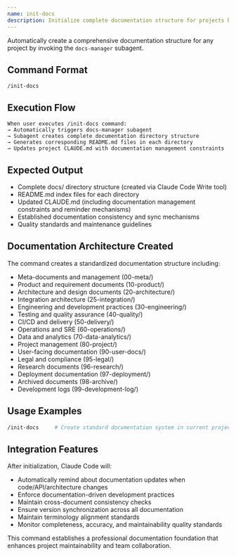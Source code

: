 ```yaml
---
name: init-docs
description: Initialize complete documentation structure for projects by invoking the docs-manager subagent to create standardized directory hierarchy and establish documentation management mechanisms.
---
```


Automatically create a comprehensive documentation structure for any project by invoking the `docs-manager` subagent.

## Command Format
```
/init-docs
```

## Execution Flow
```
When user executes /init-docs command:
→ Automatically triggers docs-manager subagent
→ Subagent creates complete documentation directory structure
→ Generates corresponding README.md files in each directory
→ Updates project CLAUDE.md with documentation management constraints
```

## Expected Output
- Complete docs/ directory structure (created via Claude Code Write tool)
- README.md index files for each directory
- Updated CLAUDE.md (including documentation management constraints and reminder mechanisms)
- Established documentation consistency and sync mechanisms
- Quality standards and maintenance guidelines

## Documentation Architecture Created
The command creates a standardized documentation structure including:
- Meta-documents and management (00-meta/)
- Product and requirement documents (10-product/)
- Architecture and design documents (20-architecture/)
- Integration architecture (25-integration/)
- Engineering and development practices (30-engineering/)
- Testing and quality assurance (40-quality/)
- CI/CD and delivery (50-delivery/)
- Operations and SRE (60-operations/)
- Data and analytics (70-data-analytics/)
- Project management (80-project/)
- User-facing documentation (90-user-docs/)
- Legal and compliance (95-legal/)
- Research documents (96-research/)
- Deployment documentation (97-deployment/)
- Archived documents (98-archive/)
- Development logs (99-development-log/)

## Usage Examples
```bash
/init-docs     # Create standard documentation system in current project
```

## Integration Features
After initialization, Claude Code will:
- Automatically remind about documentation updates when code/API/architecture changes
- Enforce documentation-driven development practices
- Maintain cross-document consistency checks
- Ensure version synchronization across all documentation
- Maintain terminology alignment standards
- Monitor completeness, accuracy, and maintainability quality standards

This command establishes a professional documentation foundation that enhances project maintainability and team collaboration.